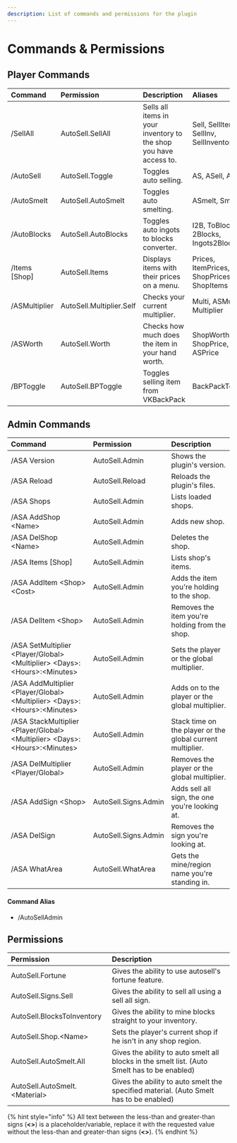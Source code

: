 ```yaml
---
description: List of commands and permissions for the plugin
---
```


# Commands & Permissions

## Player Commands

| Command | Permission | Description | Aliases |
| :--- | :--- | :--- | :--- |
| /SellAll | AutoSell.SellAll | Sells all items in your inventory to the shop you have access to. | Sell, SellItems, SellInv, SellInventory |
| /AutoSell | AutoSell.Toggle | Toggles auto selling. | AS, ASell, AutoS |
| /AutoSmelt | AutoSell.AutoSmelt | Toggles auto smelting. | ASmelt, Smelt |
| /AutoBlocks | AutoSell.AutoBlocks | Toggles auto ingots to blocks converter. | I2B, ToBlocks, 2Blocks, Ingots2Blocks |
| /Items \[Shop\] | AutoSell.Items | Displays items with their prices on a menu. | Prices, ItemPrices, ShopPrices, ShopItems |
| /ASMultiplier | AutoSell.Multiplier.Self | Checks your current multiplier. | Multi, ASMulti, Multiplier |
| /ASWorth | AutoSell.Worth | Checks how much does the item in your hand worth. | ShopWorth, ShopPrice, ASPrice |
| /BPToggle | AutoSell.BPToggle | Toggles selling item from VKBackPack | BackPackToggle |

## Admin Commands

| Command | Permission | Description |
| :--- | :--- | :--- |
| /ASA Version | AutoSell.Admin | Shows the plugin's version. |
| /ASA Reload | AutoSell.Reload | Reloads the plugin's files. |
| /ASA Shops | AutoSell.Admin | Lists loaded shops. |
| /ASA AddShop &lt;Name&gt; | AutoSell.Admin | Adds new shop. |
| /ASA DelShop &lt;Name&gt; | AutoSell.Admin | Deletes the shop. |
| /ASA Items \[Shop\] | AutoSell.Admin | Lists shop's items. |
| /ASA AddItem &lt;Shop&gt; &lt;Cost&gt; | AutoSell.Admin | Adds the item you're holding to the shop. |
| /ASA DelItem &lt;Shop&gt; | AutoSell.Admin | Removes the item you're holding from the shop. |
| /ASA SetMultiplier &lt;Player/Global&gt; &lt;Multiplier&gt; &lt;Days&gt;:&lt;Hours&gt;:&lt;Minutes&gt; | AutoSell.Admin | Sets the player or the global multiplier. |
| /ASA AddMultiplier  &lt;Player/Global&gt; &lt;Multiplier&gt; &lt;Days&gt;:&lt;Hours&gt;:&lt;Minutes&gt; | AutoSell.Admin | Adds on to the player or the global multiplier. |
| /ASA StackMultiplier &lt;Player/Global&gt; &lt;Multiplier&gt; &lt;Days&gt;:&lt;Hours&gt;:&lt;Minutes&gt; | AutoSell.Admin | Stack time on the player or the global current multiplier. |
| /ASA DelMultiplier &lt;Player/Global&gt; | AutoSell.Admin | Removes the player or the global multiplier. |
| /ASA AddSign &lt;Shop&gt; | AutoSell.Signs.Admin | Adds sell all sign, the one you're looking at. |
| /ASA DelSign | AutoSell.Signs.Admin | Removes the sign you're looking at. |
| /ASA WhatArea | AutoSell.WhatArea | Gets the mine/region name you're standing in. |

#### Command Alias

* /AutoSellAdmin

## Permissions

| Permission | Description |
| :--- | :--- |
| AutoSell.Fortune | Gives the ability to use autosell's fortune feature. |
| AutoSell.Signs.Sell | Gives the ability to sell all using a sell all sign. |
| AutoSell.BlocksToInventory | Gives the ability to mine blocks straight to your inventory. |
| AutoSell.Shop.&lt;Name&gt; | Sets the player's current shop if he isn't in any shop region. |
| AutoSell.AutoSmelt.All | Gives the ability to auto smelt all blocks in the smelt list. \(Auto Smelt has to be enabled\) |
| AutoSell.AutoSmelt.&lt;Material&gt; | Gives the ability to auto smelt the specified material. \(Auto Smelt has to be enabled\) |

{% hint style="info" %}
All text between the less-than and greater-than signs \(**&lt;&gt;**\) is a placeholder/variable, replace it with the requested value without the less-than and greater-than signs \(**&lt;&gt;**\).
{% endhint %}

